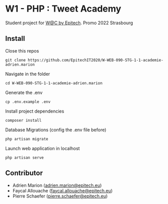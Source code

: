 # W1 - PHP : Tweet Academy
Student project for [W@C by Epitech](https://www.webacademie.org/). Promo 2022 Strasbourg

## Install

Close this repos
```
git clone https://github.com/EpitechIT2020/W-WEB-090-STG-1-1-academie-adrien.marion
```

Navigate in the folder
```
cd W-WEB-090-STG-1-1-academie-adrien.marion
```

Generate the .env
```shell
cp .env.example .env
```

Install project dependencies
```shell
composer install
```

Database Migrations (config the .env file before)
```shell
php artisan migrate
```

Launch web application in localhost
```shell
php artisan serve
```

## Contributor

- Adrien Marion (<adrien.marion@epitech.eu>)
- Faycal Allouache (<faycal.allouache@epitech.eu>)
- Pierre Schaefer (<pierre.schaefer@epitech.eu>)
